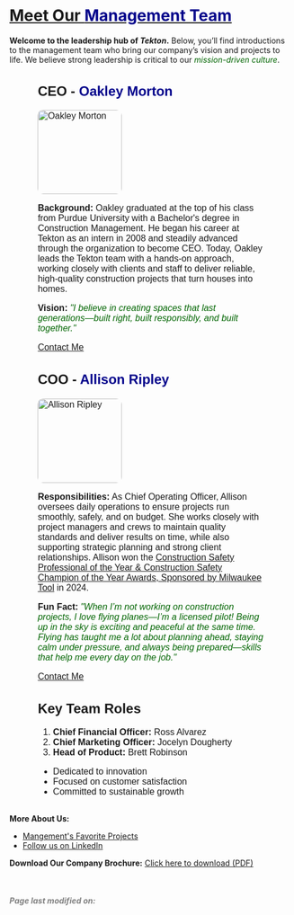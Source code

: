 
<html lang="en">
<head>
  <meta charset="UTF-8">
  <title>Our Management Team</title>
  <style>

    body {
      font-family: 'Georgia', serif;
      color: #333;
      margin: 20px;
      text-align: center;
      background-image: url('(https://media.istockphoto.com/id/579157120/vector/construction-skyline-scene-blue-background.jpg?s=612x612&w=0&k=20&c=igltrPF2-r-2onl82frfP0wk8Q_TL428NE1UErg9UBM=)');
  background-size: cover;
    }
    .team-member {
      font-family: 'Arial', sans-serif;
      font-size: 16px;
      margin-bottom: 30px;
      text-align: left;
      margin-left: auto;
      margin-right: auto;
      width: 80%;
    }
    .highlight {
      color: darkblue;
    }
    .secondary {
      color: darkgreen;
    }
    .small-text {
      font-size: 12px;
    }
    img {
      width: 150px;
      height: auto;
      border-radius: 10px;
    }
    .footer {
      font-size: 14px;
      margin-top: 50px;
      color: gray;
    }
  </style>
</head>
<body>
 
  <h1><u>Meet Our <span class="highlight">Management Team</span></u></h1>

  <p><b>Welcome to the leadership hub of <i>Tekton</i>.</b> Below, you’ll find introductions to the management team who bring our company’s vision and projects to life. We believe strong leadership is critical to our <span class="secondary"><i>mission-driven culture</i></span>.</p>

  <div class="team-member">
    <h2>CEO - <span class="highlight">Oakley Morton</span></h2>
    <img src="https://img.freepik.com/free-photo/handsome-young-businessman-suit_273609-6513.jpg?semt=ais_hybrid&w=740" alt="Oakley Morton" width= 500 height = 400>
    <p><b>Background:</b> Oakley graduated at the top of his class from Purdue University with a Bachelor's degree in Construction Management. He began his career at Tekton as an intern in 2008 and steadily advanced through the organization to become CEO. Today, Oakley leads the Tekton team with a hands-on approach, working closely with clients and staff to deliver reliable, high-quality construction projects that turn houses into homes.</p>
    <p><b>Vision:</b> <i><span class="secondary">"I believe in creating spaces that last generations—built right, built responsibly, and built together."</span></i></p>
    <a href="mailto:Oakley.Morton@tekton.com">Contact Me</a>
  </div>

  <div class="team-member">
    <h2>COO - <span class="highlight">Allison Ripley</span></h2>
    <img src="https://www.naem.org/images/default-source/articles-images/naem-2018-article-pretty-older-business-woman-successful-confidence-700x500.jpg?sfvrsn=9ecb369_6" alt="Allison Ripley" width= 500 height = 400 >
    <p><b>Responsibilities:</b> As Chief Operating Officer, Allison oversees daily operations to ensure projects run smoothly, safely, and on budget. She works closely with project managers and crews to maintain quality standards and deliver results on time, while also supporting strategic planning and strong client relationships. Allison won the <a href= "https://www.agc.org/about-us/awards-recognition-programs" target = "_blank" > Construction Safety Professional of the Year & Construction Safety Champion of the Year Awards, Sponsored by Milwaukee Tool</a> in 2024. </p>
    <p><b>Fun Fact:</b> <i><span class="secondary">"When I’m not working on construction projects, I love flying planes—I’m a licensed pilot! Being up in the sky is exciting and peaceful at the same time. Flying has taught me a lot about planning ahead, staying calm under pressure, and always being prepared—skills that help me every day on the job."</span></i></p>
    <a href="mailto:Allison.Ripley@tekton.com">Contact Me</a>
  </div>

  <div class="team-member">
    <h2>Key Team Roles</h2>
    <ol>
      <li><b>Chief Financial Officer:</b> Ross Alvarez</li>
      <li><b>Chief Marketing Officer:</b> Jocelyn Dougherty</li>
      <li><b>Head of Product:</b> Brett Robinson</li>
    </ol>
    <ul>
      <li>Dedicated to innovation</li>
      <li>Focused on customer satisfaction</li>
      <li>Committed to sustainable growth</li>
    </ul>
  </div>

  <p><b>More About Us:</b></p>
  <ul>
    <li><a href="https://purdue0-my.sharepoint.com/:w:/r/personal/edwar369_purdue_edu/Documents/MGMT%20352/Our%20Management%20Team%27s%20Favorite%20Projects.docx?d=w753ee98023314c769d557786cd3deb9e&csf=1&web=1&e=3UQ5oV">Mangement's Favorite Projects</a></li>
    <li><a href="https://www.linkedin.com/company/[YourCompany]" target="_blank">Follow us on LinkedIn</a></li>
  </ul>

  <p><b>Download Our Company Brochure:</b> <a href="files/company_brochure.pdf" download>Click here to download (PDF)</a></p>

  <div class="footer">
    <p><b><i>Page last modified on:</i></b> <script>document.write(new Date().toLocaleDateString());</script></p>
  </div>

</body>
</html>
